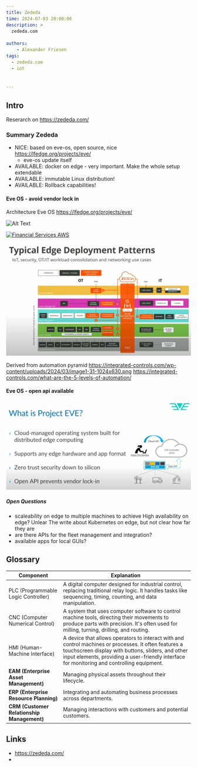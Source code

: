 ```yaml
---
title: Zededa
time: 2024-07-03 20:00:00
description: >
  zededa.com

authors:
    - Alexander Friesen
tags:
  - zededa.com
  - iot


---
```


## Intro

Reserarch on https://zededa.com/


### Summary Zededa

- NICE: based on eve-os, open source, nice https://lfedge.org/projects/eve/
  - eve-os update itself
- AVAILABLE: docker on edge - very important. Make the whole setup extendable
- AVAILABLE: immutable Linux distribution!
- AVAILABLE: Rollback capabilities!




#### Eve OS - avoid vendor lock in

Architecture Eve OS <https://lfedge.org/projects/eve/>

![Alt Text](https://lfedge.dev-lfprojects3.linuxfoundation.org/wp-content/uploads/sites/24/2023/06/eve-3.svg)

[![Financial Services AWS](https://img.youtube.com/vi/spoYY0IeyP8/0.jpg)](http://www.youtube.com/watch?v=spoYY0IeyP8 "Data+AI Data Mesh")


![Network](./article00052/zededa-layers.jpg)


Derived from automation pyramid
<https://integrated-controls.com/wp-content/uploads/2024/03/image1-31-1024x630.png>
https://integrated-controls.com/what-are-the-5-levels-of-automation/


#### Eve OS - open api available

![Network](./article00052/open-api.jpg)

##### Open Questions
- scaleability on edge to multiple machines to achieve High availability on edge? Unlear
			The write about Kubernetes on edge, but not clear how far they are
- are there APIs for the fleet management and integration?
- available apps for local GUIs?


## Glossary 




| Component                           | Explanation                                                                                                                                                                                                                                               |
|-------------------------------------|-----------------------------------------------------------------------------------------------------------------------------------------------------------------------------------------------------------------------------------------------------------|
| PLC (Programmable Logic Controller) | A digital computer designed for industrial control, replacing traditional relay logic. It handles tasks like sequencing, timing, counting, and data manipulation.                                                                                         |
| CNC (Computer Numerical Control)    | A system that uses computer software to control machine tools, directing their movements to produce parts with precision. It's often used for milling, turning, drilling, and routing.                                                                    |
| HMI (Human-Machine Interface)       | A device that allows operators to interact with and control machines or processes. It often features a touchscreen display with buttons, sliders, and other input elements, providing a user-friendly interface for monitoring and controlling equipment. |
| **EAM (Enterprise Asset Management)** | Managing physical assets throughout their lifecycle. | Asset tracking, maintenance scheduling, work order management, inventory control, depreciation calculations. | Manufacturing, utilities, transportation, healthcare. |
| **ERP (Enterprise Resource Planning)** | Integrating and automating business processes across departments. | Financial management, human resources, supply chain management, customer relationship management, manufacturing. | Manufacturing, retail, wholesale, distribution. |
| **CRM (Customer Relationship Management)** | Managing interactions with customers and potential customers. | Sales force automation, marketing automation, customer service, contact center management. | Sales, marketing, customer service. |


## Links

- https://zededa.com/
- 


